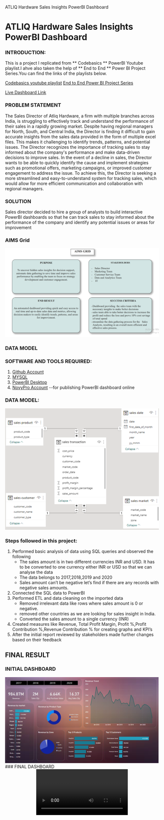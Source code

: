 ATLIQ Hardware Sales Insights PowerBI Dashboard
# ATLIQ Hardware Sales Insights PowerBI Dashboard
### INTRODUCTION:
This is a project I replicated from ** Codebasics ** PowerBI Youtube playlist.I ahve also taken the help of ** End to End ** Power BI Project Series.You can find the links of the playlists below.

[Codebasics youtube playlist](https://www.youtube.com/playlist?list=PLeo1K3hjS3uva8pk1FI3iK9kCOKQdz1I9)
[End to End Power BI Project Series](https://www.youtube.com/playlist?list=PLI0saxAvhd_MSvNrl1F70cJKIlwolI2DO)

[Live Dashboard Link](https://app.powerbi.com/view?r=eyJrIjoiMmJmMzRjYjgtOTZhNy00ZGVkLTg2YjEtZTY0MDcxMDM3ZGRiIiwidCI6ImRmODY3OWNkLWE4MGUtNDVkOC05OWFjLWM4M2VkN2ZmOTVhMCJ9&pageName=ReportSection40e6fb4b5493ba29ec91)

### PROBLEM STATEMENT
The Sales Director of Atliq Hardware, a firm with multiple branches across India, is struggling to effectively track and understand the performance of their sales in a rapidly growing market. Despite having regional managers for North, South, and Central India, the Director is finding it difficult to gain accurate insights from the sales data provided in the form of multiple excel files. This makes it challenging to identify trends, patterns, and potential issues. The Director recognizes the importance of tracking sales to stay informed about the company's performance and make data-driven decisions to improve sales. In the event of a decline in sales, the Director wants to be able to quickly identify the cause and implement strategies such as promotional offers, marketing campaigns, or improved customer engagement to address the issue. To achieve this, the Director is seeking a more streamlined and easy-to-understand system for tracking sales, which would allow for more efficient communication and collaboration with regional managers.

### SOLUTION
Sales director decided to hire a group of analysts to build interactive PowerBI dashboards so that he can track sales to stay informed about the performance of the company and identify any potential issues or areas for improvement

### AIMS Grid

<div align="center">
<img height:"100" width:"100" src="https://github.com/bavithaboina/SalesInsightsDashboard/blob/main/images/AimsGrid.png">
</div>

### DATA MODEL

### SOFTWARE AND TOOLS REQUIRED:

1. [Github Account](https://github.com)
2. [MYSQL](https://www.mysql.com/downloads/)
3. [PowerBI Desktop](https://www.microsoft.com/en-us/download/details.aspx?id=58494)
4. [NovyPro Account](https://www.novypro.com/)  --for publishing PowerBI dashboard online

### DATA MODEL:
<div align="center" >
<img height:"100" width:"100" src="https://github.com/bavithaboina/SalesInsightsDashboard/blob/main/images/Sales_Insights_DataModel.png">
</div>



### Steps followed in this project:
1. Performed basic analysis of data using SQL queries and observed the following
    *   The sales amount is in two different currencies INR and USD. It has to be converted to one currency either INR or USD so that we can analyse the data
    *   The data belongs to 2017,2018,2019 and 2020
    *   Sales amount can’t be negative let’s find if there are any records with negative sales amounts.
2. Connected the SQL data to PowerBI
3. Performed ETL and data cleaning on the imported data
    *   Removed irrelevant data like rows where sales amount is 0 or negative.
    *   removed other countries as we are looking for sales insight in India.
    *   Converted the sales amount to a single currency (INR)
4. Created measures like Revenue, Total Profit Margin, Profit %,Profit Contribution %,Revenue Contribution % for creating graphs and KPI’s
5. After the initial report reviewed by stakeholders made further changes based on their feedback

## FINAL RESULT

### INITIAL DASHBOARD
<div align="center">
<img height:"100" width:"100" src="https://github.com/bavithaboina/SalesInsightsDashboard/blob/main/images/inital_sales_inisghts_dahsboard.png">
</div>
### FINAL DASHBOARD 

<div align="center">
<video src='your URL here'height:"100" width:"100"/>
</div>

